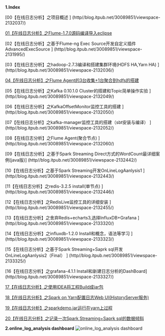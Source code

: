 **1.Index**

[00【在线日志分析】之项目概述  ]  (http//blog.itpub.net/30089851/viewspace-2132037/)

[01【在线日志分析】之Flume-1.7.0源码编译导入eclipse    ](http//blog.itpub.net/30089851/viewspace-2131976/)

[02【在线日志分析】之基于Flume-ng Exec Source开发自定义插件AdvancedExecSource ]      (http//blog.itpub.net/30089851/viewspace-2131995/)

[03【在线日志分析】之hadoop-2.7.3编译和搭建集群环境(HDFS HA,Yarn HA)     ]  (http//blog.itpub.net/30089851/viewspace-2132036/)

[04【在线日志分析】之Flume Agent的3台收集+1台聚合到hdfs的搭建  ](http//blog.itpub.net/30089851/viewspace-2132043/)

[05【在线日志分析】之Kafka 0.10.1.0 Cluster的搭建和Topic简单操作实验  ] (http//blog.itpub.net/30089851/viewspace-2132049/)

[06【在线日志分析】之KafkaOffsetMonitor监控工具的搭建  ]  (http//blog.itpub.net/30089851/viewspace-2132050/)

[07【在线日志分析】之kafka-manager监控工具的搭建（sbt安装与编译）	] (http//blog.itpub.net/30089851/viewspace-2132052/)

[08【在线日志分析】之Flume Agent(聚合节点)    ]      (http//blog.itpub.net/30089851/viewspace-2132060/)

[09【在线日志分析】之基于Spark Streaming Direct方式的WordCount最详细案例(java版)]	 (http//blog.itpub.net/30089851/viewspace-2132442/)

[10【在线日志分析】之基于Spark Streaming开发OnLineLogAanlysis1   ]  (http//blog.itpub.net/30089851/viewspace-2132443/)

[11【在线日志分析】之redis-3.2.5 install(单节点)   ]   (http//blog.itpub.net/30089851/viewspace-2132446/)

[12【在线日志分析】之RedisLive监控工具的详细安装 ]       (http//blog.itpub.net/30089851/viewspace-2132455/)

[13【在线日志分析】之舍弃Redis+echarts3,选择InfluxDB+Grafana  ]    (http//blog.itpub.net/30089851/viewspace-2133320/)

[14【在线日志分析】之influxdb-1.2.0 Install和概念，语法等学习   ]  (http//blog.itpub.net/30089851/viewspace-2133323/)

[15【在线日志分析】之基于Spark Streaming+Saprk sql开发OnLineLogAanlysis2（Final）	] (http//blog.itpub.net/30089851/viewspace-2133325/)

[16【在线日志分析】之grafana-4.1.1 Install和新建日志分析的DashBoard]        (http//blog.itpub.net/30089851/viewspace-2133327/)

[17【在线日志分析】之使用IDEA将工程Build成jar包](http//blog.itpub.net/30089851/viewspace-2133861/)

[18【在线日志分析】之Spark on Yarn配置日志Web UI(HistoryServer服务) ](http//blog.itpub.net/30089851/viewspace-2133897/)

[19【在线日志分析】之sparkdemo.jar运行在yarn上过程 ](http//blog.itpub.net/30089851/viewspace-2133917/)

[20【在线日志分析】之记录一次Spark Streaming+Saprk sql的数据倾斜](http//blog.itpub.net/30089851/viewspace-2133918/)

**2.online_log_analysis dashboard**
![online_log_analysis dashboard](https//github.com/Hackeruncle/OnlineLogAnalysis/blob/master/raw/master/screenshots/DashBoard%20Demo.jpg)
